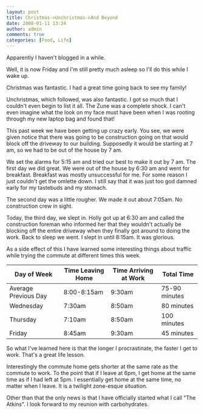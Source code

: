 ```yaml
---
layout: post
title: Christmas->Unchristmas->And Beyond
date: 2008-01-11 13:24
author: admin
comments: true
categories: [Food, Life]
---
```

Apparently I haven't blogged in a while.

Well, it is now Friday and I'm still pretty much asleep so I'll do this while I wake up.

Christmas was fantastic.  I had a great time going back to see my family!

Unchristmas, which followed, was also fantastic.  I got so much that I couldn't even begin to list it all.  The Zune was a complete shock.  I can't even imagine what the look on my face must have been when I was rooting through my new laptop bag and found that!

This past week we have been getting up crazy early.  You see, we were given notice that there was going to be construction going on that would block off the driveway to our building.  Supposedly it would be starting at 7 am, so we had to be out of the house by 7 am.

We set the alarms for 5:15 am and tried our best to make it out by 7 am.  The first day we did great.  We were out of the house by 6:30 am and went for breakfast.  Breakfast was mostly unsuccessful for me.  For some reason I just couldn't get the omlette down.  I still say that it was just too god damned early for my tastebuds and my stomach.

The second day was a little rougher.  We made it out about 7:05am.  No construction crew in sight.

Today, the third day, we slept in.  Holly got up at 6:30 am and called the construction foreman who informed her that they wouldn't actually be blocking off the entire driveway when they finally got around to doing the work.  Back to sleep we went.  I slept in until 8:15am.  It was glorious.

As a side effect of this I have learned some interesting things about traffic while trying the commute at different times this week.


|Day of Week|Time Leaving Home|Time Arriving at Work|Total Time|
|-|-|-|-|
|Average Previous Day|8:00-8:15am|9:30am|75-90 minutes|
|Wednesday|7:30am|8:50am|80 minutes|
|Thursday|7:10am|8:50am|100 minutes|
|Friday|8:45am|9:30am|45 minutes|

So what I've learned here is that the longer I procrastinate, the faster I get to work.  That's a great life lesson.

Interestingly the commute home gets shorter at the same rate as the commute to work.  To the point that if I leave at 6pm, I get home at the same time as if I had left at 5pm.  I essentially get home at the same time, no matter when I leave.  It is a twilight zone-esque situation.

Other than that the only news is that I have officially started what I call "The Atkins".  I look forward to my reunion with carbohydrates.
